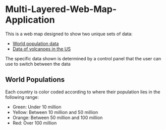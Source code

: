 # Multi-Layered-Web-Map-Application

This is a web map designed to show two unique sets of data:
- [World population data](#world_population)
- [Data of volcanoes in the US](#volcano_data)

The specific data shown is determined by a control panel that the user can use to switch between the data


## World Populations

Each country is color coded according to where their population lies in the following range:
- Green: Under 10 million
- Yellow: Between 10 million and 50 million
- Orange: Between 50 million and 100 million
- Red: Over 100 million
